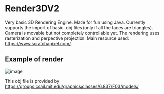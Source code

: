# Render3DV2
Very basic 3D Rendering Engine. Made for fun using Java. Currently supports the import of basic .obj files (only if all the faces are triangles). Camera is movable but not completely controllable yet. The rendering uses rasterization and perpective projection. Main resource used: https://www.scratchapixel.com/.

## Example of render
![image](https://user-images.githubusercontent.com/86731699/210152762-3b3e0564-d127-4fe3-9cec-750a990bc120.png)

This obj file is provided by https://groups.csail.mit.edu/graphics/classes/6.837/F03/models/

